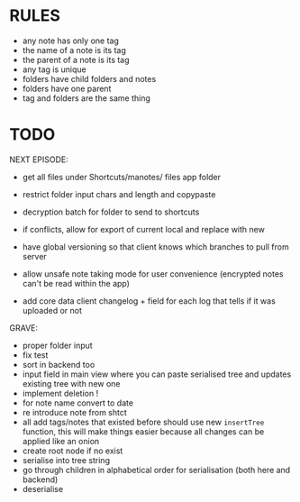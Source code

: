 # RULES
- any note has only one tag
- the name of a note is its tag
- the parent of a note is its tag
- any tag is unique 
- folders have child folders and notes
- folders have one parent
- tag and folders are the same thing

# TODO

NEXT EPISODE:
- get all files under Shortcuts/manotes/ files app folder
- restrict folder input chars and length and copypaste
- decryption batch for folder to send to shortcuts
- if conflicts, allow for export of current local and replace with new
- have global versioning so that client knows which branches to pull from server

- allow unsafe note taking mode for user convenience (encrypted notes can't be read within the app)
- add core data client changelog + field for each log that tells if it was uploaded or not

GRAVE:
- proper folder input
- fix test
- sort in backend too
- input field in main view where you can paste serialised tree and updates existing tree with new one
- implement deletion !
- for note name convert to date
- re introduce note from shtct
- all add tags/notes that existed before should use new `insertTree` function, this will make things easier because all changes can be applied like an onion
- create root node if no exist
- serialise into tree string
- go through children in alphabetical order for serialisation (both here and backend)
- deserialise
